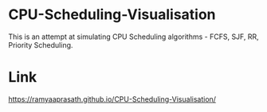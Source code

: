# CPU-Scheduling-Visualisation

This is an attempt at simulating CPU Scheduling algorithms - FCFS, SJF, RR, Priority Scheduling.

# Link

https://ramyaaprasath.github.io/CPU-Scheduling-Visualisation/


